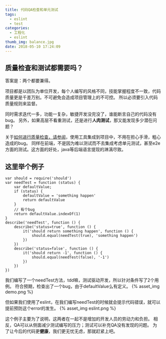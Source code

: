 ```yaml
---
title: 代码QA检查和单元测试
tags:
  - eslint
  - test
categories:
  - 工程化
  - eslint
thumb_img: balance.jpg
date: 2018-05-10 17:24:09
---
```



## 质量检查和测试都需要吗？
答案是：两个都要兼得。

项目都是以团队为单位开发，每个人编写的风格不同，技能掌握程度不一致，代码质量更是千差万别。不可避免会造成项目管理上的不可控。
所以必须要引入代码质量规则来监督。

同时需求迭代一多，功能一复杂，敏捷开发没完没了，谁能断言自己的代码没有bug。
另外，如果高层不看重测试，还是进行**人肉测试**，那又能发现多少潜在问题？

关于[如何进行质量检查，请参阅](/2018/05/09/js-project-check/)，使用工具集成到项目中，不用在担心手滑，粗心造成的bug。
同样在前端，不是因为难以测试而不去集成考虑单元测试，甚至e2e方面的测试。这方面的好处，java等后端语言提现的淋漓尽致。

## 这里举个例子

````
var should = require('should')
var needTest = function (status) {
    var defaultValue;
    if (status) {
        defaultValue = 'something happen'
        return defaultValue
    }
    // 有个bug
    return defaultValue.indexOf(1)
}
describe('needTest', function () {
    describe('status=true', function () {
        it('should return something happen', function () {
            should.equal(needTest(true), 'something happen')
        })
    })
    describe('status=false', function () {
        it('should return -1', function () {
            should.equal(needTest(false), '-1')
        })
    })
})
````
我们编写了一个needTest方法，tdd嘛，测试驱动开发，所以针对条件写了2个用例。
符合预期，检查出了一个bug，由于defaultValue么有定义。
{% asset_img demo.png %}

但如果我们使用了eslint，在我们编写needTest的时候就会提示代码错误，就可以提前预防这个error的发生。
{% asset_img eslint.png %}

这个例子主要为了说明，这两者在一起不是增加的开发人员的劳动力和负担。
相反，QA可以从侧面减少测试编写的压力；测试可以补充QA没有发现的问题。
为了让今后的代码更**健康**，我们更无忧无虑，那就赶紧上吧。
